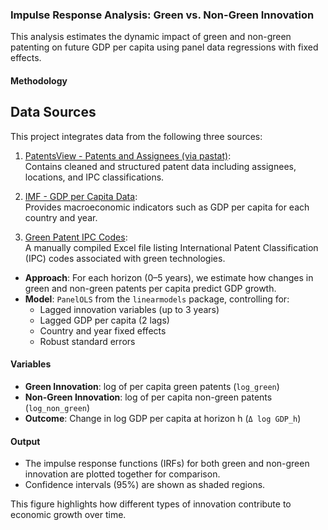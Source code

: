 ### **Impulse Response Analysis: Green vs. Non-Green Innovation**

This analysis estimates the dynamic impact of green and non-green patenting on future GDP per capita using panel data regressions with fixed effects.

#### Methodology
## Data Sources

This project integrates data from the following three sources:

1. [PatentsView - Patents and Assignees (via pastat)](https://github.com/PatentsView/PatentsView-Code-Examples/tree/ce759fccc9f1f43e8fce333369fab7149b9480a4):  
   Contains cleaned and structured patent data including assignees, locations, and IPC classifications.

2. [IMF - GDP per Capita Data](https://www.imf.org/en/Data):  
   Provides macroeconomic indicators such as GDP per capita for each country and year.

3. [Green Patent IPC Codes](https://github.com/shuangchenfinance/greenpatent/tree/main):  
   A manually compiled Excel file listing International Patent Classification (IPC) codes associated with green technologies.
- **Approach**: For each horizon (0–5 years), we estimate how changes in green and non-green patents per capita predict GDP growth.
- **Model**: `PanelOLS` from the `linearmodels` package, controlling for:
  - Lagged innovation variables (up to 3 years)
  - Lagged GDP per capita (2 lags)
  - Country and year fixed effects
  - Robust standard errors

#### Variables
- **Green Innovation**: log of per capita green patents (`log_green`)
- **Non-Green Innovation**: log of per capita non-green patents (`log_non_green`)
- **Outcome**: Change in log GDP per capita at horizon h (`Δ log GDP_h`)

#### Output
- The impulse response functions (IRFs) for both green and non-green innovation are plotted together for comparison.
- Confidence intervals (95%) are shown as shaded regions.

This figure highlights how different types of innovation contribute to economic growth over time.

